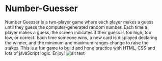 # Number-Guesser

Number Guesser is a two-player game where each player makes a guess until they guess the computer-generated random number. Each time a player makes a guess, the screen indicates if their guess is too high, too low, or correct. Each time someone wins, a new card is displayed declaring the winner, and the minimum and maximum ranges change to raise the stakes. This is a fun game to build and hone practice with HTML, CSS and lots of javaScript logic. Enjoy!
![alt text](http://frontend.turing.io/assets/images/projects/number-guesser/week2-numberguesser-02.jpg)
